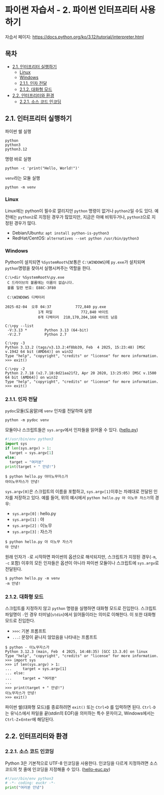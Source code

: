 # 파이썬 자습서 - 2. 파이썬 인터프리터 사용하기

자습서 페이지: https://docs.python.org/ko/3.12/tutorial/interpreter.html

## 목차

* [2.1. 인터프리터 실행하기](#21-인터프리터-실행하기)
  * [Linux](#linux)
  * [Windows](#windows)
  * [2.1.1. 인자 전달](#211-인자-전달)
  * [2.1.2. 대화형 모드](#212-대화형-모드)
* [2.2. 인터프리터와 환경](#22-인터프리터와-환경)
  * [2.2.1. 소스 코드 인코딩](#221-소스-코드-인코딩)

## 2.1. 인터프리터 실행하기

파이썬 쉘 실행

```shell
python
python3
python3.12
```

명령 바로 실행

```shell
python -c 'print("Hello, World!")'
```

`venv`라는 모듈 실행

```shell
python -m venv
```

### Linux

Linux에는 python이 필수로 깔리지만 `python` 명령이 없거나 `python2`일 수도 있다.
예전에는 `python2`로 지정된 경우가 많았지만, 지금은 아예 비워두거나, `python3`으로 지정된 경우가 많다.

* Debian/Ubuntu: `apt install python-is-python3`
* RedHat/CentOS: `alternatives --set python /usr/bin/python3`

### Windows

Python이 설치되면 `%SystemRoot%`(보통은 `C:\WINDOWS`)에 `py.exe`가 설치되며 `python`명령을 찾아서 실행시켜주는 역할을 한다.

```
C:\>dir %SystemRoot%\py.exe
 C 드라이브의 볼륨에는 이름이 없습니다.
 볼륨 일련 번호: E88C-3F80

 C:\WINDOWS 디렉터리

2025-02-04  오후 04:37           772,840 py.exe
               1개 파일             772,840 바이트
               0개 디렉터리  210,170,204,160 바이트 남음

C:\>py --list
 -V:3.13 *        Python 3.13 (64-bit)
 -V:2.7           Python 2.7

C:\>py -3
Python 3.13.2 (tags/v3.13.2:4f8bb39, Feb  4 2025, 15:23:48) [MSC v.1942 64 bit (AMD64)] on win32
Type "help", "copyright", "credits" or "license" for more information.
>>> exit()

C:\>py -2
Python 2.7.18 (v2.7.18:8d21aa21f2, Apr 20 2020, 13:25:05) [MSC v.1500 64 bit (AMD64)] on win32
Type "help", "copyright", "credits" or "license" for more information.
>>> exit()
```

### 2.1.1. 인자 전달

`pydoc`모듈(도움말)에 `venv` 인자를 전달하여 실행

```shell
python -m pydoc venv
```

모듈이나 스크립트들은 `sys.argv`에서 인자들을 읽어올 수 있다. ([hello.py](src/chapter02/hello.py))

```python
#!/usr/bin/env python3
import sys
if len(sys.argv) > 1:
  target = sys.argv[1]
else:
  target = "여러분"
print(target + " 안녕!")
```

```
$ python hello.py 야이노무자스가
야이노무자스가 안녕!
```

`sys.argv[0]`은 스크립트의 이름을 포함하고, `sys.argv[1]`이후는 차례대로 전달된 인자를 저장하고 있다.
예를 들어, 위의 예시에서 `python hello.py 야 이노무 자스가`의 경우:

* `sys.argv[0]` : hello.py
* `sys.argv[1]` : 야
* `sys.argv[2]` : 이노무
* `sys.argv[3]` : 자스가

```
$ python hello.py 야 이노무 자스가
야 안녕!
```

원래 인자가 `-`로 시작하면 파이썬의 옵션으로 해석되지만,
스크립트가 지정된 경우(`-m`, `-c` 포함) 이후의 모든 인자들은
옵션이 아니라 파이썬 모듈이나 스크립트에 `sys.argv`로 전달된다.

```
$ python hello.py -m venv
-m 안녕!
```

### 2.1.2. 대화형 모드

스크립트를 지정하지 않고 `python` 명령을 실행하면 대화형 모드로 진입한다.
스크립트 파일명이 `-`인 경우 터미널(`stdin`)에서 읽어들이라는 의미로 이해한다. 이 또한 대화형 모드로 진입한다.

* `>>>`: 기본 프롬프트
* `...`: 문장이 끝나지 않았음을 나타내는 프롬프트

```
$ python - 이노무자스가
Python 3.12.3 (main, Feb  4 2025, 14:48:35) [GCC 13.3.0] on linux
Type "help", "copyright", "credits" or "license" for more information.
>>> import sys
>>> if len(sys.argv) > 1:
...     target = sys.argv[1]
... else:
...     target = "여러분"
... 
>>> print(target + " 안녕!")
이노무자스가 안녕!
>>> exit()
```

파이썬 쉘(대화형 모드)를 종료하려면 `exit()` 또는 `Ctrl+D` 를 입력하면 된다.
`Ctrl-D`는 유닉스에서 파일을 끝(stdin의 EOF)을 의미하는 특수 문자이고, Windows에서는 `Ctrl-Z`+`Enter`에 해당된다.

## 2.2. 인터프리터와 환경

### 2.2.1. 소스 코드 인코딩

Python 3은 기본적으로 UTF-8 인코딩을 사용한다.
인코딩을 다르게 지정하려면 소스 코드의 첫 줄에 인코딩을 지정해줄 수 있다. ([hello-euc.py](../src/chapter02/hello-euc.py))

```python
#!/usr/bin/env python3
# -*- coding: euckr -*-
print("여러분 안녕")
```
